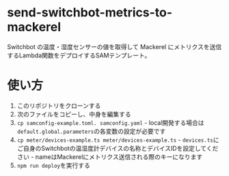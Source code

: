 # send-switchbot-metrics-to-mackerel

Switchbot の温度・湿度センサーの値を取得して Mackerel にメトリクスを送信するLambda関数をデプロイするSAMテンプレート。

# 使い方

1. このリポジトリをクローンする
2. 次のファイルをコピーし、中身を編集する
  1. `cp samconfig-example.toml. samconfig.yaml`
    - local開発する場合は`default.global.parameters`の各変数の設定が必要です
  2. `cp meter/devices-example.ts meter/devices-example.ts`
    - `devices.ts`にご自身のSwitchbotの温湿度計デバイスの名称とデバイスIDを設定してください
    - nameはMackerelにメトリクス送信される際のキーになります
3. `npm run deploy`を実行する
